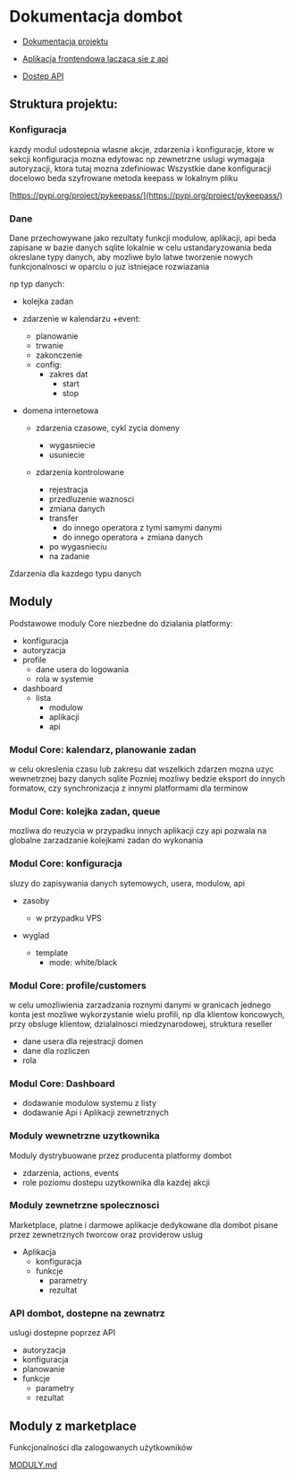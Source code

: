 # Dokumentacja dombot

+ [Dokumentacja projektu](https://docs.dombot.pl/)

+ [Aplikacja frontendowa laczaca sie z api](https://app.dombot.pl/)

+ [Dostep API](https://api.dombot.pl/)


## Struktura projektu:

### Konfiguracja
kazdy modul udostepnia wlasne akcje, zdarzenia i konfiguracje,
ktore w sekcji konfiguracja mozna edytowac
np zewnetrzne uslugi wymagaja autoryzacji, ktora tutaj mozna zdefiniowac
Wszystkie dane konfiguracji docelowo beda szyfrowane metoda keepass w lokalnym pliku

[https://pypi.org/project/pykeepass/](https://pypi.org/project/pykeepass/)

### Dane 
Dane przechowywane jako rezultaty funkcji modulow, aplikacji, api beda zapisane w bazie danych sqlite lokalnie
w celu ustandaryzowania beda okreslane typy danych, aby mozliwe bylo latwe tworzenie nowych funkcjonalnosci w oparciu
o juz istniejace rozwiazania

np typ danych:
  + kolejka zadan
  + zdarzenie w kalendarzu
    +event:
      + planowanie
      + trwanie
      + zakonczenie
    + config:
      + zakres dat
        + start
        + stop

  + domena internetowa
  
    + zdarzenia czasowe, cykl zycia domeny
      + wygasniecie
      + usuniecie
      
    + zdarzenia kontrolowane
      + rejestracja
      + przedluzenie waznosci
      + zmiana danych
      + transfer 
        + do innego operatora z tymi samymi danymi
        + do innego operatora + zmiana danych
      + po wygasnieciu
      + na zadanie
  
Zdarzenia dla kazdego typu danych

## Moduly
Podstawowe moduly Core niezbedne do dzialania platformy:

  + konfiguracja
  + autoryzacja
  + profile
    + dane usera do logowania
    + rola w systemie
  + dashboard
    + lista 
      + modulow
      + aplikacji
      + api
     
### Modul Core: kalendarz, planowanie zadan
w celu okreslenia czasu lub zakresu dat wszelkich zdarzen mozna uzyc wewnetrznej bazy danych sqlite
Pozniej mozliwy bedzie eksport do innych formatow, czy synchronizacja z innymi platformami dla terminow

### Modul Core: kolejka zadan, queue
mozliwa do reuzycia w przypadku innych aplikacji czy api
pozwala na globalne zarzadzanie kolejkami zadan do wykonania

### Modul Core: konfiguracja
sluzy do zapisywania danych sytemowych, usera, modulow, api
+ zasoby
  + w przypadku VPS
  
+ wyglad 
  + template
    + mode: white/black

### Modul Core: profile/customers
w celu umozliwienia zarzadzania roznymi danymi w granicach jednego konta
jest mozliwe wykorzystanie wielu profili, np dla klientow koncowych, przy obsluge klientow, dzialalnosci miedzynarodowej,
struktura reseller
+ dane usera dla rejestracji domen
+ dane dla rozliczen 
+ rola

### Modul Core: Dashboard
+ dodawanie modulow systemu z listy
+ dodawanie Api i Aplikacji zewnetrznych

### Moduly wewnetrzne uzytkownika
Moduly dystrybuowane przez producenta platformy dombot

+ zdarzenia, actions, events
+ role poziomu dostepu uzytkownika dla kazdej akcji
  
### Moduly zewnetrzne spolecznosci
Marketplace, platne i darmowe aplikacje dedykowane dla dombot pisane przez zewnetrznych tworcow oraz providerow uslug

  + Aplikacja
    + konfiguracja
    + funkcje
      + parametry
      + rezultat
      
### API dombot, dostepne na zewnatrz      
uslugi dostepne poprzez API

  + autoryzacja
  + konfiguracja
  + planowanie
  + funkcje
    + parametry
    + rezultat


## Moduly z marketplace
Funkcjonalności dla zalogowanych użytkowników

[MODULY.md](MODULY.md)
